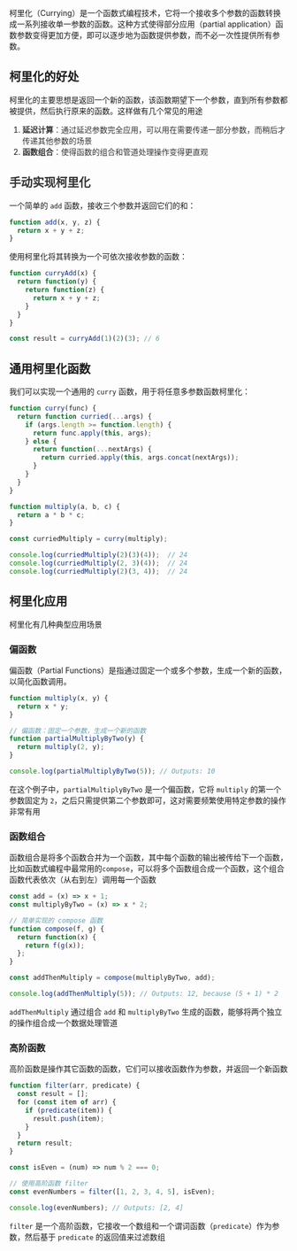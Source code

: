柯里化（Currying）是一个函数式编程技术，它将一个接收多个参数的函数转换成一系列接收单一参数的函数。这种方式使得部分应用（partial application）函数参数变得更加方便，即可以逐步地为函数提供参数，而不必一次性提供所有参数。

## 柯里化的好处
柯里化的主要思想是返回一个新的函数，该函数期望下一个参数，直到所有参数都被提供，然后执行原来的函数。这样做有几个常见的用途

1. **<font style="color:rgb(51, 51, 51);">延迟计算</font>**<font style="color:rgb(51, 51, 51);">：通过延迟参数完全应用，可以用在需要传递一部分参数，而稍后才传递其他参数的场景</font>
2. **<font style="color:rgb(51, 51, 51);">函数组合</font>**<font style="color:rgb(51, 51, 51);">：使得函数的组合和管道处理操作变得更直观</font>

## <font style="color:rgb(51, 51, 51);">手动实现柯里化</font>
一个简单的 `add` 函数，接收三个参数并返回它们的和：

```javascript
function add(x, y, z) {
  return x + y + z;
}
```

使用柯里化将其转换为一个可依次接收参数的函数：

```javascript
function curryAdd(x) {
  return function(y) {
    return function(z) {
      return x + y + z;
    }
  }
}

const result = curryAdd(1)(2)(3); // 6
```

## 通用柯里化函数
我们可以实现一个通用的 `curry` 函数，用于将任意多参数函数柯里化：

```javascript
function curry(func) {
  return function curried(...args) {
    if (args.length >= function.length) {
      return func.apply(this, args);
    } else {
      return function(...nextArgs) {
        return curried.apply(this, args.concat(nextArgs));
      }
    }
  }
}

function multiply(a, b, c) {
  return a * b * c;
}

const curriedMultiply = curry(multiply);

console.log(curriedMultiply(2)(3)(4));  // 24
console.log(curriedMultiply(2, 3)(4));  // 24
console.log(curriedMultiply(2)(3, 4));  // 24
```

## 柯里化应用
柯里化有几种典型应用场景

### 偏函数
偏函数（Partial Functions）是指通过固定一个或多个参数，生成一个新的函数，以简化函数调用。

```javascript
function multiply(x, y) {
  return x * y;
}

// 偏函数：固定一个参数，生成一个新的函数
function partialMultiplyByTwo(y) {
  return multiply(2, y);
}

console.log(partialMultiplyByTwo(5)); // Outputs: 10
```

在这个例子中，`partialMultiplyByTwo` 是一个偏函数，它将 `multiply` 的第一个参数固定为 `2`，之后只需提供第二个参数即可，这对需要频繁使用特定参数的操作非常有用

### 函数组合
函数组合是将多个函数合并为一个函数，其中每个函数的输出被传给下一个函数，比如函数式编程中最常用的`compose`，可以将多个函数组合成一个函数，这个组合函数代表依次（从右到左）调用每一个函数

```javascript
const add = (x) => x + 1;
const multiplyByTwo = (x) => x * 2;

// 简单实现的 compose 函数
function compose(f, g) {
  return function(x) {
    return f(g(x));
  };
}

const addThenMultiply = compose(multiplyByTwo, add);

console.log(addThenMultiply(5)); // Outputs: 12, because (5 + 1) * 2
```

`addThenMultiply` 通过组合 `add` 和 `multiplyByTwo` 生成的函数，能够将两个独立的操作组合成一个数据处理管道

### 高阶函数
高阶函数是操作其它函数的函数，它们可以接收函数作为参数，并返回一个新函数

```javascript
function filter(arr, predicate) {
  const result = [];
  for (const item of arr) {
    if (predicate(item)) {
      result.push(item);
    }
  }
  return result;
}

const isEven = (num) => num % 2 === 0;

// 使用高阶函数 filter
const evenNumbers = filter([1, 2, 3, 4, 5], isEven);

console.log(evenNumbers); // Outputs: [2, 4]
```

`filter` 是一个高阶函数，它接收一个数组和一个谓词函数（`predicate`）作为参数，然后基于 `predicate` 的返回值来过滤数组  


  


  





